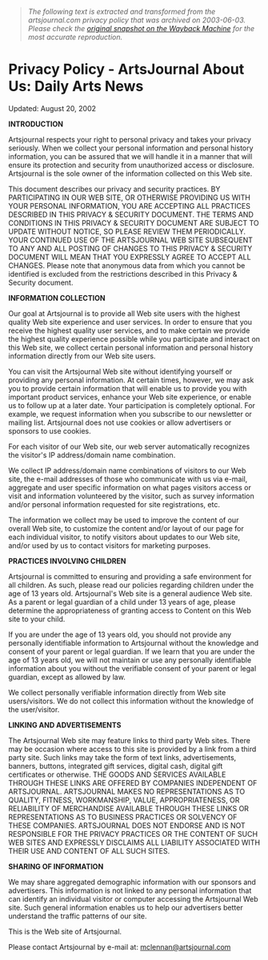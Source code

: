 > *The following text is extracted and transformed from the artsjournal.com privacy policy that was archived on 2003-06-03. Please check the [original snapshot on the Wayback Machine](https://web.archive.org/web/20030603190021id_/http%3A//www.artsjournal.com/about/privacypolicy.shtml) for the most accurate reproduction.*

# Privacy Policy - ArtsJournal About Us: Daily Arts News

Updated: August 20, 2002

**INTRODUCTION**

Artsjournal respects your right to personal privacy and takes your privacy seriously. When we collect your personal information and personal history information, you can be assured that we will handle it in a manner that will ensure its protection and security from unauthorized access or disclosure. Artsjournal is the sole owner of the information collected on this Web site. 

This document describes our privacy and security practices. BY PARTICIPATING IN OUR WEB SITE, OR OTHERWISE PROVIDING US WITH YOUR PERSONAL INFORMATION, YOU ARE ACCEPTING ALL PRACTICES DESCRIBED IN THIS PRIVACY & SECURITY DOCUMENT. THE TERMS AND CONDITIONS IN THIS PRIVACY & SECURITY DOCUMENT ARE SUBJECT TO UPDATE WITHOUT NOTICE, SO PLEASE REVIEW THEM PERIODICALLY. YOUR CONTINUED USE OF THE ARTSJOURNAL WEB SITE SUBSEQUENT TO ANY AND ALL POSTING OF CHANGES TO THIS PRIVACY & SECURITY DOCUMENT WILL MEAN THAT YOU EXPRESSLY AGREE TO ACCEPT ALL CHANGES. Please note that anonymous data from which you cannot be identified is excluded from the restrictions described in this Privacy & Security document.

**INFORMATION COLLECTION**

Our goal at Artsjournal is to provide all Web site users with the highest quality Web site experience and user services. In order to ensure that you receive the highest quality user services, and to make certain we provide the highest quality experience possible while you participate and interact on this Web site, we collect certain personal information and personal history information directly from our Web site users.

You can visit the Artsjournal Web site without identifying yourself or providing any personal information. At certain times, however, we may ask you to provide certain information that will enable us to provide you with important product services, enhance your Web site experience, or enable us to follow up at a later date. Your participation is completely optional. For example, we request information when you subscribe to our newsletter or mailing list. Artsjournal does not use cookies or allow advertisers or sponsors to use cookies.

For each visitor of our Web site, our web server automatically recognizes the visitor's IP address/domain name combination. 

We collect IP address/domain name combinations of visitors to our Web site, the e-mail addresses of those who communicate with us via e-mail, aggregate and user specific information on what pages visitors access or visit and information volunteered by the visitor, such as survey information and/or personal information requested for site registrations, etc. 

The information we collect may be used to improve the content of our overall Web site, to customize the content and/or layout of our page for each individual visitor, to notify visitors about updates to our Web site, and/or used by us to contact visitors for marketing purposes. 

**PRACTICES INVOLVING CHILDREN**

Artsjournal is committed to ensuring and providing a safe environment for all children. As such, please read our policies regarding children under the age of 13 years old. Artsjournal's Web site is a general audience Web site. As a parent or legal guardian of a child under 13 years of age, please determine the appropriateness of granting access to Content on this Web site to your child. 

If you are under the age of 13 years old, you should not provide any personally identifiable information to Artsjournal without the knowledge and consent of your parent or legal guardian. If we learn that you are under the age of 13 years old, we will not maintain or use any personally identifiable information about you without the verifiable consent of your parent or legal guardian, except as allowed by law.

We collect personally verifiable information directly from Web site users/visitors. We do not collect this information without the knowledge of the user/visitor. 

**LINKING AND ADVERTISEMENTS**

The Artsjournal Web site may feature links to third party Web sites. There may be occasion where access to this site is provided by a link from a third party site. Such links may take the form of text links, advertisements, banners, buttons, integrated gift services, digital cash, digital gift certificates or otherwise. THE GOODS AND SERVICES AVAILABLE THROUGH THESE LINKS ARE OFFERED BY COMPANIES INDEPENDENT OF ARTSJOURNAL. ARTSJOURNAL MAKES NO REPRESENTATIONS AS TO QUALITY, FITNESS, WORKMANSHIP, VALUE, APPROPRIATENESS, OR RELIABILITY OF MERCHANDISE AVAILABLE THROUGH THESE LINKS OR REPRESENTATIONS AS TO BUSINESS PRACTICES OR SOLVENCY OF THESE COMPANIES. ARTSJOURNAL DOES NOT ENDORSE AND IS NOT RESPONSIBLE FOR THE PRIVACY PRACTICES OR THE CONTENT OF SUCH WEB SITES AND EXPRESSLY DISCLAIMS ALL LIABILITY ASSOCIATED WITH THEIR USE AND CONTENT OF ALL SUCH SITES.

**SHARING OF INFORMATION**

We may share aggregated demographic information with our sponsors and advertisers. This information is not linked to any personal information that can identify an individual visitor or computer accessing the Artsjournal Web site. Such general information enables us to help our advertisers better understand the traffic patterns of our site.

This is the Web site of Artsjournal. 

Please contact Artsjournal by e-mail at: [mclennan@artsjournal.com](mailto:mclennan@artsjournal.com)
